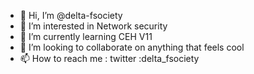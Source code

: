 - 👋 Hi, I’m @delta-fsociety
- 👀 I’m interested in Network security
- 🌱 I’m currently learning CEH V11
- 💞️ I’m looking to collaborate on anything that feels cool
- 📫 How to reach me : twitter :delta_fsociety

<!---
delta-fsociety/delta-fsociety is a ✨ special ✨ repository because its `README.md` (this file) appears on your GitHub profile.
You can click the Preview link to take a look at your changes.
--->
